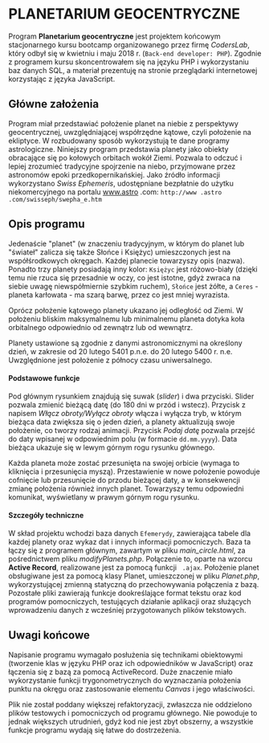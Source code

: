 # PLANETARIUM GEOCENTRYCZNE
Program **Planetarium geocentryczne** jest projektem końcowym stacjonarnego kursu bootcamp organizowanego przez firmę 
_CodersLab_, 
który odbył się w kwietniu i maju 2018 r. (```Back-end developer: PHP```). Zgodnie z programem kursu skoncentrowałem się na
 języku PHP i  wykorzystaniu baz danych SQL, a materiał prezentuję na stronie przeglądarki internetowej korzystając 
 z języka JavaScript.
 
 ## Główne założenia
 Program miał przedstawiać położenie planet na niebie z perspektywy geocentrycznej, uwzględniającej współrzędne 
 kątowe,  czyli położenie na ekliptyce. W rozbudowany sposób wykorzystują te dane programy astrologiczne. Niniejszy 
 program przedstawia planety jako obiekty obracające się po kołowych orbitach wokół Ziemi. Pozwala to odczuć i lepiej
  zrozumieć tradycyjne spojrzenie na niebo, przyjmowane przez astronomów epoki przedkopernikańskiej. Jako źródło 
  informacji wykorzystano _Swiss Ephemeris_, udostępniane bezpłatnie do użytku niekomercyjnego na portalu www.astro
  .com:   ```http://www
  .astro
  .com/swisseph/swepha_e.htm``` 
  
  ## Opis programu
   Jedenaście "planet" (w znaczeniu tradycyjnym, w którym do planet lub "świateł" zalicza się także Słońce i Księżyc) 
  umieszczonych jest na współśrodkowych okręgach. Każdej planecie towarzyszy opis (nazwa). Ponadto trzy planety 
  posiadają inny kolor: ```Księżyc``` jest różowo-biały (dzięki temu nie rzuca się przesadnie w oczy, co jest istotne, gdyż
   zwraca na siebie uwagę niewspółmiernie szybkim ruchem), ```Słońce``` jest żółte, a ```Ceres``` - planeta karłowata - ma 
   szarą barwę, przez co jest mniej wyrazista.

   Oprócz położenie kątowego planety ukazano jej odległość od Ziemi. W położeniu bliskim maksymalnemu lub minimalnemu planeta dotyka koła orbitalnego odpowiednio od zewnątrz lub od wewnątrz.
   
   Planety ustawione są zgodnie z danymi astronomicznymi na określony dzień, w zakresie od 20 lutego 5401 p.n.e. do 
   20 lutego 5400 r. n.e. Uwzględnione jest położenie z północy czasu uniwersalnego.
   
   #### Podstawowe funkcje
   Pod głównym rysunkiem znajdują się suwak (_slider_) i dwa przyciski. Slider pozwala zmienić bieżącą datę (do 180 
   dni w przód i wstecz). Przycisk z napisem _Włącz obroty/Wyłącz obroty_ włącza i wyłącza tryb, w którym bieżąca 
   data zwiększa się o jeden dzień, a planety  aktualizują swoje położenie, co tworzy rodzaj animacji. Przycisk 
   _Podaj datę_ pozwala przejść do daty wpisanej w odpowiednim polu (w formacie ```dd.mm.yyyy```). Data bieżąca 
   ukazuje się w lewym górnym rogu rysunku głównego.
   
   Każda planeta może zostać przesunięta na swojej orbicie (wymaga to kliknięcia i przesunięcia myszą). Przestawienie
    w nowe położenie powoduje cofnięcie lub przesunięcie do przodu bieżącej daty, a w konsekwencji zmianę położenia 
    również innych planet. Towarzyszy temu odpowiedni komunikat, wyświetlany w prawym górnym rogu rysunku.
       
   #### Szczegóły techniczne
   W skład projektu wchodzi baza danych ```Efemerydy```, zawierająca tabele dla każdej planety oraz wykaz dat i 
   innych informacji pomocniczych. Baza ta łączy się z programem głównym, zawartym w pliku _main_circle.html_, za 
   pośrednictwem pliku _modifyPlanets.php_. Połączenie to, oparte na wzorcu **Active Record**, realizowane jest za 
   pomocą 
   funkcji ```
   .ajax```.  Położenie planet obsługiwane jest za pomocą klasy Planet, umieszczonej w pliku _Planet.php_, 
   wykorzystującej zmienną statyczną do przechowywania połączenia z bazą. Pozostałe 
   pliki zawierają funkcje dookreślające format tekstu oraz kod programów pomocniczych, testujących działanie 
   aplikacji oraz służących wprowadzeniu danych z wcześniej przygotowanych plików tekstowych.
   
   ## Uwagi końcowe
   Napisanie programu wymagało posłużenia się technikami obiektowymi (tworzenie klas w języku PHP oraz ich 
   odpowiedników w JavaScript) oraz łączenia się z bazą za pomocą ActiveRecord. Duże znaczenie miało wykorzystanie 
   funkcji trygonometrycznych do wyznaczania położenia punktu na okręgu oraz zastosowanie elementu _Canvas_ i 
   jego właściwości.
   
    
  Plik nie został poddany większej refaktoryzacji, zwłaszcza nie oddzielono plików testowych i pomocniczych od 
  programu głównego. Nie powoduje to jednak większych utrudnień, gdyż kod nie jest zbyt obszerny, a wszystkie funkcje
   programu wydają się łatwe do dostrzeżenia.
